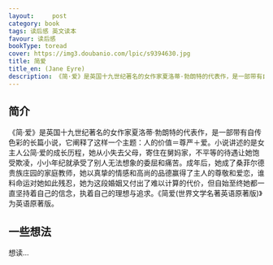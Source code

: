 ```yaml
---
layout:     post
category: book
tags: 读后感 英文读本
favour: 读后感
bookType: toread
cover: https://img3.doubanio.com/lpic/s9394630.jpg
title: 简爱
title_en: (Jane Eyre)
description: 《简·爱》是英国十九世纪著名的女作家夏洛蒂·勃朗特的代表作，是一部带有自传色彩的长篇小说，它阐释了这样一个主题：人的价值＝尊严＋爱。小说讲述的是女主人公简·爱的成长历程，她从小失去父母，寄住在舅妈家，不平等的待遇让她饱受欺凌，小小年纪就承受了别人无法想象的委屈和痛苦。成年后，她成了桑菲尔德贵族庄园的家庭教师，她以真挚的情感和高尚的品德赢得了主人的尊敬和爱恋，谁料命运对她如此残忍，她为这段婚姻又付出了难以计算的代价，但自始至终她都一直坚持着自己的信念，执着自己的理想与追求。《简爱(世界文学名著英语原著版)》为英语原著版。
---
```


## 简介
《简·爱》是英国十九世纪著名的女作家夏洛蒂·勃朗特的代表作，是一部带有自传色彩的长篇小说，它阐释了这样一个主题：人的价值＝尊严＋爱。小说讲述的是女主人公简·爱的成长历程，她从小失去父母，寄住在舅妈家，不平等的待遇让她饱受欺凌，小小年纪就承受了别人无法想象的委屈和痛苦。成年后，她成了桑菲尔德贵族庄园的家庭教师，她以真挚的情感和高尚的品德赢得了主人的尊敬和爱恋，谁料命运对她如此残忍，她为这段婚姻又付出了难以计算的代价，但自始至终她都一直坚持着自己的信念，执着自己的理想与追求。《简爱(世界文学名著英语原著版)》为英语原著版。

## 一些想法
想读...
